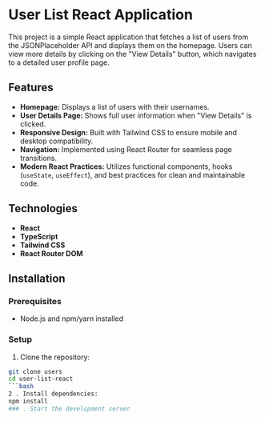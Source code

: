 # User List React Application
This project is a simple React application that fetches a list of users from the JSONPlaceholder
API and displays them on the homepage. Users can view more details by clicking on the "View
Details" button, which navigates to a detailed user profile page.
## Features
- **Homepage:** Displays a list of users with their usernames.
- **User Details Page:** Shows full user information when "View Details" is clicked.
- **Responsive Design:** Built with Tailwind CSS to ensure mobile and desktop compatibility.
- **Navigation:** Implemented using React Router for seamless page transitions.
- **Modern React Practices:** Utilizes functional components, hooks (`useState`, `useEffect`),
and best practices for clean and maintainable code.
## Technologies
- **React**
- **TypeScript**
- **Tailwind CSS**
- **React Router DOM**
## Installation
### Prerequisites
- Node.js and npm/yarn installed
### Setup
1. Clone the repository:
```bash
git clone users
cd user-list-react
```bash
2 . Install dependencies:
npm install
### . Start the development server